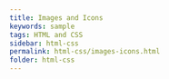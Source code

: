```yaml
---
title: Images and Icons
keywords: sample
tags: HTML and CSS
sidebar: html-css
permalink: html-css/images-icons.html
folder: html-css
---
```

